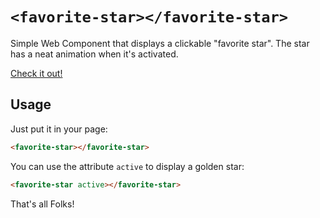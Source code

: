 # `<favorite-star></favorite-star>`

Simple Web Component that displays a clickable "favorite star". The star has a neat animation when it's activated.

[Check it out!](http://argelius.github.io/favorite-star/)

## Usage

Just put it in your page:

```html
<favorite-star></favorite-star>
```

You can use the attribute `active` to display a golden star:

```html
<favorite-star active></favorite-star>
````

That's all Folks!
